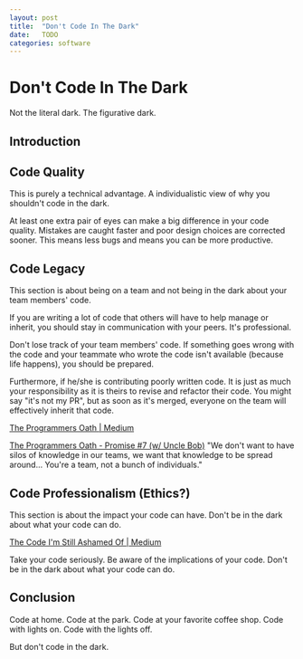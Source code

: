 ```yaml
---
layout: post
title:  "Don't Code In The Dark"
date:   TODO
categories: software
---
```


# Don't Code In The Dark

Not the literal dark. The figurative dark.

## Introduction

## Code Quality

This is purely a technical advantage. A individualistic view of why you shouldn't code in the dark.

At least one extra pair of eyes can make a big difference in your code quality. Mistakes are caught faster and poor
design choices are corrected sooner. This means less bugs and means you can be more productive.


## Code Legacy

This section is about being on a team and not being in the dark about your team members' code.

If you are writing a lot of code that others will have to help manage or inherit, you should stay in communication
with your peers. It's professional.

Don't lose track of your team members' code. If something goes wrong with the code and your teammate who wrote the
code isn't available (because life happens), you should be prepared.

Furthermore, if he/she is contributing poorly written code. It is just as much your responsibility as it is theirs to
revise and refactor their code. You might say "it's not my PR", but as soon as it's merged, everyone on the team will
effectively inherit that code.

[The Programmers Oath | Medium](https://medium.freecodecamp.org/the-programmers-oath-db782efd958b)

[The Programmers Oath - Promise #7 (w/ Uncle Bob)](https://youtu.be/3sU_zcebQwI)
"We don't want to have silos of knowledge in our teams, we want that knowledge to be spread around... You're a team, not a bunch of individuals."

## Code Professionalism (Ethics?)

This section is about the impact your code can have. Don't be in the dark about what your code can do.

[The Code I'm Still Ashamed Of | Medium](https://medium.freecodecamp.org/the-code-im-still-ashamed-of-e4c021dff55e)

Take your code seriously. Be aware of the implications of your code. Don't be in the dark about what your code can do.


## Conclusion

Code at home. Code at the park. Code at your favorite coffee shop. Code with lights on. Code with the lights off.

But don't code in the dark.

